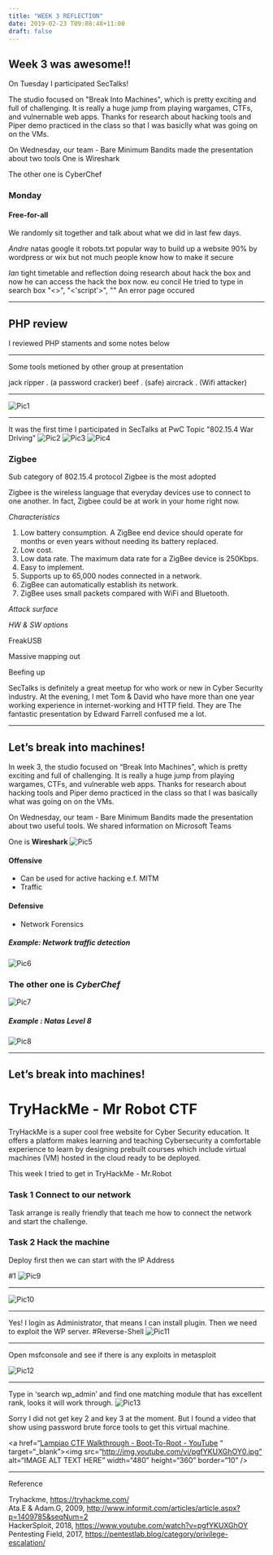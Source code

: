 ```yaml
---
title: "WEEK 3 REFLECTION"
date: 2019-02-23 T09:08:48+11:00
draft: false
---
```


## Week 3 was awesome!!

On Tuesday I participated SecTalks!

The studio focused on "Break Into Machines", which is pretty exciting and full of challenging. It is really a huge jump from playing wargames, CTFs, and vulnernable web apps. Thanks for research about hacking tools and Piper demo practiced in the class so that I was basiclly what was going on on the VMs.

On Wednesday, our team - Bare Minimum Bandits made the presentation about two tools
One is Wireshark

The other one is CyberChef

### Monday

#### Free-for-all
We randomly sit together and talk about what we did in last few days.

*Andre*
natas 
google it robots.txt
 popular way to build up a website 90% by wordpress or wix
but  not much people know how to make it secure 

*Ian* 
tight timetable and reflection
doing research about hack the box and now he can access the hack the box now.
eu concil 
He tried to type in search box "<>", "<'script'>", "<test>"
An error page occured 
- - - -
## PHP review

I reviewed PHP staments and some notes below

<? php
	This is a single line comment
#	This is a single line comment
/*
	This is a multiple line comment
*/
 You can also use comments to leave out parts of a code line
$x =5/* + 15 */+5; (a variable starts with $)
echo $x; ———(output is 10)

echo “This “,”string “,”was “,”made “,”with multiple parameters.”;
print “can only have one argument ”

?>  
- - - -

Some tools metioned by other group at presentation

jack ripper . (a password cracker)
beef . (safe)
aircrack  . (Wifi attacker)

- - - -

![Pic1](/W3-Au.Bypass.png)

- - - -
It was the first time I participated in SecTalks at PwC
Topic "802.15.4 War Driving"
![Pic2](/SecTalks.png)
![Pic3](/ST-chips.png)
![Pic4](/ST-heying.png)

### Zigbee
Sub category of 802.15.4 protocol 
Zigbee is the most adopted 

Zigbee is the wireless language that everyday devices use to connect to one another. In fact, Zigbee could be at work in your home right now.

*Characteristics*

1. Low battery consumption. A ZigBee end device should operate for months or even years without needing its battery replaced.
2. Low cost.
3. Low data rate. The maximum data rate for a ZigBee device is 250Kbps.
4. Easy to implement.
5. Supports up to 65,000 nodes connected in a network.
6. ZigBee can automatically establish its network.
7. ZigBee uses small packets compared with WiFi and Bluetooth. 

*Attack surface*

*HW & SW options*

FreakUSB 

Massive mapping out

Beefing up

SecTalks is definitely a great meetup for who work or new in Cyber Security industry. At the evening, I met Tom & David who have more than one year working experience in internet-working and HTTP field. They are 
The fantastic presentation by Edward Farrell confused me a lot.
- - - -
## Let’s break into machines!

In week 3, the studio focused on “Break Into Machines", which is pretty exciting and full of challenging. It is really a huge jump from playing wargames, CTFs, and vulnerable web apps. Thanks for research about hacking tools and Piper demo practiced in the class so that I was basically what was going on on the VMs.

On Wednesday, our team - Bare Minimum Bandits made the presentation about two useful tools. We shared information on Microsoft Teams

One is **Wireshark**
![Pic5](/W3-Wireshark.png)
#### Offensive
* Can be used for active hacking e.f. MITM 
* Traffic 
#### Defensive 
* Network Forensics

##### Example: Network traffic detection

![Pic6](/W3-Wire-Example.png)

### The other one is *CyberChef*
![Pic7](/W3-CyberChef.png)

##### Example : Natas Level 8 

![Pic8](/W3-Natas.png)

----
## Let’s break into machines!

# TryHackMe - Mr Robot CTF
TryHackMe is a super cool free website for Cyber Security education. It offers a platform makes learning and teaching Cybersecurity a comfortable experience to learn by designing prebuilt courses which include virtual machines (VM) hosted in the cloud ready to be deployed. 

This week I tried to get in TryHackMe - Mr.Robot 

### Task 1 Connect to our network
Task arrange is really friendly that teach me how to connect the network and start the challenge. 

### Task 2  Hack the machine

Deploy first then we can start with the IP Address

#1 
![Pic9](/W3-MR-Burp.png)

- - - -
![Pic10](/WK3-MR-WPlogin.png)
- - - -
Yes! I login as Administrator, that means I can install plugin.
Then we need to exploit the WP server.
#Reverse-Shell
![Pic11](/WK3-MR-Admin.png)
- - - -
Open msfconsole and see if there is any exploits in metasploit

![Pic12](/WL3-MR-Metasploit.png.png)

- - - -
Type in ‘search wp_admin’ and find one matching module that has excellent rank, looks it will work through.
![Pic13](/WK3-MR-WP-admin.png)

Sorry I did not get key 2 and key 3 at the moment. But I found a video that show using password brute force tools to get this virtual machine. 

<a href=“[Lampiao CTF Walkthrough - Boot-To-Root - YouTube](https://www.youtube.com/watch?v=pgfYKUXGhOY)
“ target=“_blank”><img src=“http://img.youtube.com/vi/pgfYKUXGhOY0.jpg” 
alt=“IMAGE ALT TEXT HERE” width=“480” height=“360” border=“10” /></a>
- - - -
Reference

Tryhackme, <https://tryhackme.com/><br>
Ata.E & Adam.G, 2009, <http://www.informit.com/articles/article.aspx?p=1409785&seqNum=2><br>
HackerSploit, 2018, <https://www.youtube.com/watch?v=pgfYKUXGhOY><br>
Pentesting Field, 2017, <https://pentestlab.blog/category/privilege-escalation/><br>

